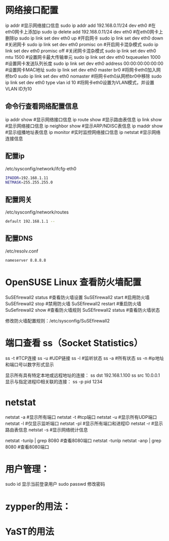 # 网络接口配置

  ip addr  #显示网络接口信息
  sudo ip addr add 192.168.0.11/24 dev eth0 #在eth0网卡上添加ip
  sudo ip delete add 192.168.0.11/24 dev eth0 #在eth0网卡上删除ip
  sudo ip link set dev eth0 up #开启网卡
  sudo ip link set dev eth0 down #关闭网卡
  sudo ip link set dev eth0 promisc on #开启网卡混杂模式
  sudo ip link set dev eth0 promisc off #关闭网卡混杂模式
  sudo ip link set dev eth0 mtu 1500 #设置网卡最大传输单元
  sudo ip link set dev eth0 txqueuelen 1000 #设置网卡发送队列长度
  sudo ip link set dev eth0 address 00:00:00:00:00:00 #设置网卡MAC地址
  sudo ip link set dev eth0 master br0 #将网卡eth0加入网桥br0
  sudo ip link set dev eth0 nomaster #将网卡eth0从网桥br0中移除
  sudo ip link set dev eth0 type vlan id 10 #将网卡eth0设置为VLAN模式，并设置VLAN ID为10  

  ## 命令行查看网络配置信息
  ip addr show  #显示网络接口信息
  ip route show  #显示路由表信息
  ip link show  #显示网络接口信息
  ip neighbor show  #显示ARP/NDISC表信息
  ip maddr show  #显示组播地址表信息
  ip monitor  #实时监控网络接口信息
  ip netstat  #显示网络连接信息


  ## 配置ip
  /etc/sysconfig/network/ifcfg-eth0

  ```bash
  IPADDR=192.168.1.11
  NETMASK=255.255.255.0
  ```
## 配置网关
/etc/sysconfig/network/routes
```bash
default 192.168.1.1 --
```

## 配置DNS
/etc/resolv.conf
```bash
nameserver 8.8.8.8 
```


# OpenSUSE Linux 查看防火墙配置
SuSEfirewall2 status #查看防火墙设置
SuSEfirewall2 start #启用防火墙
SuSEfirewall2 stop #禁用防火墙
SuSEfirewall2 restart #重启防火墙
SuSefirewall2 show #查看防火墙规则
SuSEfirewall2 status #查看防火墙状态

修改防火墙配置规则：/etc/sysconfig/SuSEfirewall2 

# 端口查看 ss（Socket Statistics）
ss -t #TCP连接
ss -u #UDP链接
ss -l #监听状态
ss -a #所有状态
ss -n #ip地址和端口号以数字形式显示

显示所有具有特定本地或远程地址的连接：
ss dst 192.168.1.100
ss src 10.0.0.1
显示与指定进程ID相关联的连接：
ss -p pid 1234

# netstat
netstat -a #显示所有端口
netstat -t #tcp端口 
netstat -u #显示所有UDP端口
netstat -l #仅显示监听端口
netstat -pl #显示所有端口和进程ID
netstat -r #显示路由表信息
netstat -s #显示网络统计信息

netstat -tunlp | grep 8080 #查看8080端口
netstat -tunlp 
netstat -anp | grep 8080 #查看8080端口  


# 用户管理：
  sudo id 显示当前登录用户
  sudo passwd 修改密码



# zypper的用法：


# YaST的用法
